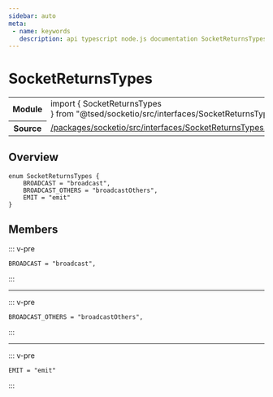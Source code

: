 ```yaml
---
sidebar: auto
meta:
 - name: keywords
   description: api typescript node.js documentation SocketReturnsTypes decorator
---
```

# SocketReturnsTypes <Badge text="Decorator" type="decorator"/>
<!-- Summary -->
<section class="symbol-info"><table class="is-full-width"><tbody><tr><th>Module</th><td><div class="lang-typescript"><span class="token keyword">import</span> { SocketReturnsTypes }&nbsp;<span class="token keyword">from</span>&nbsp;<span class="token string">"@tsed/socketio/src/interfaces/SocketReturnsTypes"</span></div></td></tr><tr><th>Source</th><td><a href="https://github.com/Romakita/ts-express-decorators/blob/v4.31.4/packages/socketio/src/interfaces/SocketReturnsTypes.ts#L0-L0">/packages/socketio/src/interfaces/SocketReturnsTypes.ts</a></td></tr></tbody></table></section>

<!-- Overview -->
## Overview


<pre><code class="typescript-lang "><span class="token keyword">enum</span> SocketReturnsTypes <span class="token punctuation">{</span>
    BROADCAST<span class="token punctuation"> = </span><span class="token string">"broadcast"</span><span class="token punctuation">,</span>
    BROADCAST_OTHERS<span class="token punctuation"> = </span><span class="token string">"broadcastOthers"</span><span class="token punctuation">,</span>
    EMIT<span class="token punctuation"> = </span><span class="token string">"emit"</span>
<span class="token punctuation">}</span></code></pre>



<!-- Members -->




## Members


::: v-pre

<div class="method-overview">
<pre><code class="typescript-lang ">BROADCAST<span class="token punctuation"> = </span><span class="token string">"broadcast"</span><span class="token punctuation">,</span></code></pre>

</div>



:::



***



::: v-pre

<div class="method-overview">
<pre><code class="typescript-lang ">BROADCAST_OTHERS<span class="token punctuation"> = </span><span class="token string">"broadcastOthers"</span><span class="token punctuation">,</span></code></pre>

</div>



:::



***



::: v-pre

<div class="method-overview">
<pre><code class="typescript-lang ">EMIT<span class="token punctuation"> = </span><span class="token string">"emit"</span></code></pre>

</div>



:::